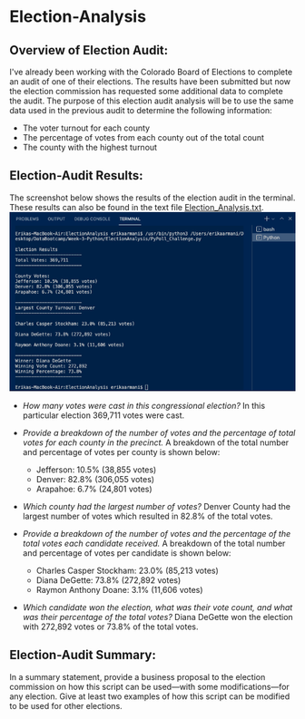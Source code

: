 # Election-Analysis

## Overview of Election Audit: 
I've already been working with the Colorado Board of Elections to complete an audit of one of their elections. The results have been submitted but now the election commission has requested some additional data to complete the audit.  The purpose of this election audit analysis will be to use the same data used in the previous audit to determine the following information:

- The voter turnout for each county
- The percentage of votes from each county out of the total count
- The county with the highest turnout

## Election-Audit Results: 
The screenshot below shows the results of the election audit in the terminal. These results can also be found in the text file [Election_Analysis.txt](https://github.com/ereekaj/Election-Analysis/blob/main/analysis/election_analysis.txt).
![ScreenshotTerminal](https://github.com/ereekaj/Election-Analysis/blob/main/Resources/ScreenshotTerminal.png)

- *How many votes were cast in this congressional election?* In this particular election 369,711 votes were cast. 

- *Provide a breakdown of the number of votes and the percentage of total votes for each county in the precinct.* A breakdown of the total number and percentage of votes per county is shown below:
  - Jefferson: 10.5% (38,855 votes)
  - Denver: 82.8% (306,055 votes)
  - Arapahoe: 6.7% (24,801 votes)

- *Which county had the largest number of votes?* Denver County had the largest number of votes which resulted in 82.8% of the total votes. 

- *Provide a breakdown of the number of votes and the percentage of the total votes each candidate received.* A breakdown of the total number and percentage of votes per candidate is shown below:
  - Charles Casper Stockham: 23.0% (85,213 votes)
  - Diana DeGette: 73.8% (272,892 votes)
  - Raymon Anthony Doane: 3.1% (11,606 votes) 

- *Which candidate won the election, what was their vote count, and what was their percentage of the total votes?* Diana DeGette won the election with 272,892 votes or 73.8% of the total votes. 

## Election-Audit Summary: 
In a summary statement, provide a business proposal to the election commission on how this script can be used—with some modifications—for any election. Give at least two examples of how this script can be modified to be used for other elections.
